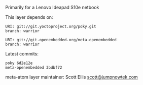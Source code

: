 Primarily for a Lenovo Ideapad S10e netbook

This layer depends on:

    URI: git://git.yoctoproject.org/poky.git
    branch: warrior

    URI: git://git.openembedded.org/meta-openembedded
    branch: warrior

Latest commits:

    poky 6d2e12e
    meta-openembedded 3bdbf72

meta-atom layer maintainer: Scott Ellis <scott@jumpnowtek.com>
